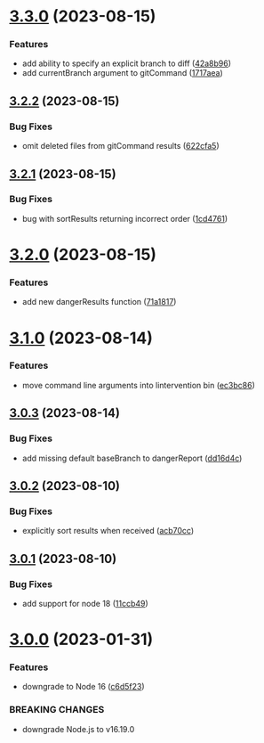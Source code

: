 # [3.3.0](https://github.com/kapowaz/lintervention/compare/v3.2.2...v3.3.0) (2023-08-15)


### Features

* add ability to specify an explicit branch to diff ([42a8b96](https://github.com/kapowaz/lintervention/commit/42a8b96508b54c53c3ed585a7ce45cd294b77d14))
* add currentBranch argument to gitCommand ([1717aea](https://github.com/kapowaz/lintervention/commit/1717aea9db5cc0704eaae6ea059a07fc37ee6813))

## [3.2.2](https://github.com/kapowaz/lintervention/compare/v3.2.1...v3.2.2) (2023-08-15)


### Bug Fixes

* omit deleted files from gitCommand results ([622cfa5](https://github.com/kapowaz/lintervention/commit/622cfa51b0bf7809536dbdb4f6c315737dc02372))

## [3.2.1](https://github.com/kapowaz/lintervention/compare/v3.2.0...v3.2.1) (2023-08-15)


### Bug Fixes

* bug with sortResults returning incorrect order ([1cd4761](https://github.com/kapowaz/lintervention/commit/1cd47611ca1fd693d93dcfba24672131369fef58))

# [3.2.0](https://github.com/kapowaz/lintervention/compare/v3.1.0...v3.2.0) (2023-08-15)


### Features

* add new dangerResults function ([71a1817](https://github.com/kapowaz/lintervention/commit/71a18178ce3f6d7c4a0514840b72a3b624a21cd2))

# [3.1.0](https://github.com/kapowaz/lintervention/compare/v3.0.3...v3.1.0) (2023-08-14)


### Features

* move command line arguments into lintervention bin ([ec3bc86](https://github.com/kapowaz/lintervention/commit/ec3bc86a30014c3f15005a0dcafa0495bdcbacf5))

## [3.0.3](https://github.com/kapowaz/lintervention/compare/v3.0.2...v3.0.3) (2023-08-14)


### Bug Fixes

* add missing default baseBranch to dangerReport ([dd16d4c](https://github.com/kapowaz/lintervention/commit/dd16d4c41d972352ffb7100976520da1f9fb1993))

## [3.0.2](https://github.com/kapowaz/lintervention/compare/v3.0.1...v3.0.2) (2023-08-10)


### Bug Fixes

* explicitly sort results when received ([acb70cc](https://github.com/kapowaz/lintervention/commit/acb70cc4aafb59a6ebaaedf14fc77975bbe37e33))

## [3.0.1](https://github.com/kapowaz/lintervention/compare/v3.0.0...v3.0.1) (2023-08-10)


### Bug Fixes

* add support for node 18 ([11ccb49](https://github.com/kapowaz/lintervention/commit/11ccb4941e0438817258225bcfaef85e82acc67c))

# [3.0.0](https://github.com/kapowaz/lintervention/compare/v2.0.0...v3.0.0) (2023-01-31)


### Features

* downgrade to Node 16 ([c6d5f23](https://github.com/kapowaz/lintervention/commit/c6d5f231e299872be0d9bf25afe84d70a507462e))


### BREAKING CHANGES

* downgrade Node.js to v16.19.0
